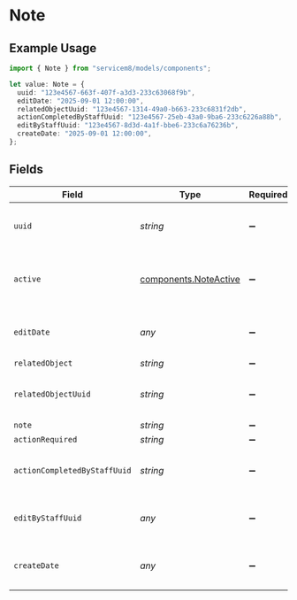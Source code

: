 # Note

## Example Usage

```typescript
import { Note } from "servicem8/models/components";

let value: Note = {
  uuid: "123e4567-663f-407f-a3d3-233c63068f9b",
  editDate: "2025-09-01 12:00:00",
  relatedObjectUuid: "123e4567-1314-49a0-b663-233c6831f2db",
  actionCompletedByStaffUuid: "123e4567-25eb-43a0-9ba6-233c6226a88b",
  editByStaffUuid: "123e4567-8d3d-4a1f-bbe6-233c6a76236b",
  createDate: "2025-09-01 12:00:00",
};
```

## Fields

| Field                                                          | Type                                                           | Required                                                       | Description                                                    | Example                                                        |
| -------------------------------------------------------------- | -------------------------------------------------------------- | -------------------------------------------------------------- | -------------------------------------------------------------- | -------------------------------------------------------------- |
| `uuid`                                                         | *string*                                                       | :heavy_minus_sign:                                             | Unique identifier for this record                              | 123e4567-663f-407f-a3d3-233c63068f9b                           |
| `active`                                                       | [components.NoteActive](../../models/components/noteactive.md) | :heavy_minus_sign:                                             | Record active/deleted flag.  Valid values are [0,1]            |                                                                |
| `editDate`                                                     | *any*                                                          | :heavy_minus_sign:                                             | Timestamp at which record was last modified                    | 2025-09-01 12:00:00                                            |
| `relatedObject`                                                | *string*                                                       | :heavy_minus_sign:                                             | N/A                                                            |                                                                |
| `relatedObjectUuid`                                            | *string*                                                       | :heavy_minus_sign:                                             | N/A                                                            | 123e4567-1314-49a0-b663-233c6831f2db                           |
| `note`                                                         | *string*                                                       | :heavy_minus_sign:                                             | N/A                                                            |                                                                |
| `actionRequired`                                               | *string*                                                       | :heavy_minus_sign:                                             | N/A                                                            |                                                                |
| `actionCompletedByStaffUuid`                                   | *string*                                                       | :heavy_minus_sign:                                             | N/A                                                            | 123e4567-25eb-43a0-9ba6-233c6226a88b                           |
| `editByStaffUuid`                                              | *any*                                                          | :heavy_minus_sign:                                             | UUID of Staff Member who last modified record                  | 123e4567-8d3d-4a1f-bbe6-233c6a76236b                           |
| `createDate`                                                   | *any*                                                          | :heavy_minus_sign:                                             | Timestamp at which record was last modified                    | 2025-09-01 12:00:00                                            |